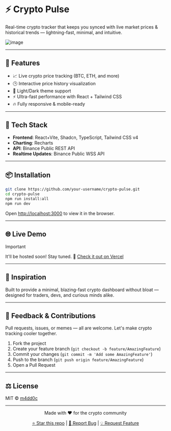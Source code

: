 # ⚡ Crypto Pulse

Real-time crypto tracker that keeps you synced with live market prices & historical trends — lightning-fast, minimal, and intuitive.


![image](https://github.com/user-attachments/assets/907878d1-b76e-41ca-a8b9-2f0b4cc66f75)

---

## 🚀 Features

- 📈 Live crypto price tracking (BTC, ETH, and more)
- 🕒 Interactive price history visualization
- 🎨 Light/Dark theme support
- ⚡ Ultra-fast performance with React + Tailwind CSS
- 🔥 Fully responsive & mobile-ready

---

## 🧪 Tech Stack

- **Frontend**: React+Vite, Shadcn, TypeScript, Tailwind CSS v4
- **Charting**: Recharts
- **API**: Binance Public REST API
- **Realtime Updates**: Binance Public WSS API

---

## 📦 Installation

```bash
git clone https://github.com/your-username/crypto-pulse.git
cd crypto-pulse
npm run install:all 
npm run dev
```

Open [http://localhost:3000](http://localhost:3000) to view it in the browser.

---

## 🌐 Live Demo

> [!important]
> It'll be hosted soon! Stay tuned.
> 🔗 [Check it out on Vercel](https://crypto-pulse-demo.vercel.app)

---

## 🧠 Inspiration

Built to provide a minimal, blazing-fast crypto dashboard without bloat — designed for traders, devs, and curious minds alike.

---

## 💬 Feedback & Contributions

Pull requests, issues, or memes — all are welcome. Let's make crypto tracking cooler together.

1. Fork the project
2. Create your feature branch (`git checkout -b feature/AmazingFeature`)
3. Commit your changes (`git commit -m 'Add some AmazingFeature'`)
4. Push to the branch (`git push origin feature/AmazingFeature`)
5. Open a Pull Request

---

## ⚖️ License

MIT © [m4dd0c](https://github.com/m4dd0c)

---

<div align="center">
  <p>Made with ❤️ for the crypto community</p>
  <p>
    <a href="https://github.com/your-username/crypto-pulse">⭐ Star this repo</a> |
    <a href="https://github.com/your-username/crypto-pulse/issues">🐛 Report Bug</a> |
    <a href="https://github.com/your-username/crypto-pulse/issues">💡 Request Feature</a>
  </p>
</div>
